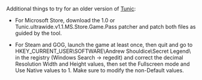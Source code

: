 Additional things to try for an older version of [Tunic](/../../releases/tag/tunic):

* For Microsoft Store, download the 1.0 or Tunic.ultrawide.v1.1.MS.Store.Game.Pass patcher and patch both files as guided by the tool.

* For Steam and GOG, launch the game at least once, then quit and go to HKEY_CURRENT_USER\SOFTWARE\Andrew Shouldice\Secret Legend\ in the registry (Windows Search -> regedit) and correct the decimal Resolution Width and Height values, then set the Fullscreen mode and Use Native values to 1. Make sure to modify the non-Default values.
